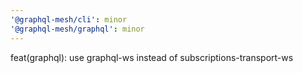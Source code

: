 ```yaml
---
'@graphql-mesh/cli': minor
'@graphql-mesh/graphql': minor
---
```


feat(graphql): use graphql-ws instead of subscriptions-transport-ws
